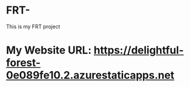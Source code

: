 # FRT-
This is my FRT project 
# My Website URL: https://delightful-forest-0e089fe10.2.azurestaticapps.net
